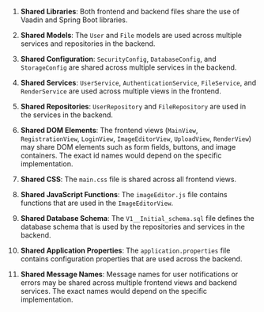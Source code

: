 1. **Shared Libraries**: Both frontend and backend files share the use of Vaadin and Spring Boot libraries. 

2. **Shared Models**: The `User` and `File` models are used across multiple services and repositories in the backend.

3. **Shared Configuration**: `SecurityConfig`, `DatabaseConfig`, and `StorageConfig` are shared across multiple services in the backend.

4. **Shared Services**: `UserService`, `AuthenticationService`, `FileService`, and `RenderService` are used across multiple views in the frontend.

5. **Shared Repositories**: `UserRepository` and `FileRepository` are used in the services in the backend.

6. **Shared DOM Elements**: The frontend views (`MainView`, `RegistrationView`, `LoginView`, `ImageEditorView`, `UploadView`, `RenderView`) may share DOM elements such as form fields, buttons, and image containers. The exact id names would depend on the specific implementation.

7. **Shared CSS**: The `main.css` file is shared across all frontend views.

8. **Shared JavaScript Functions**: The `imageEditor.js` file contains functions that are used in the `ImageEditorView`.

9. **Shared Database Schema**: The `V1__Initial_schema.sql` file defines the database schema that is used by the repositories and services in the backend.

10. **Shared Application Properties**: The `application.properties` file contains configuration properties that are used across the backend.

11. **Shared Message Names**: Message names for user notifications or errors may be shared across multiple frontend views and backend services. The exact names would depend on the specific implementation.